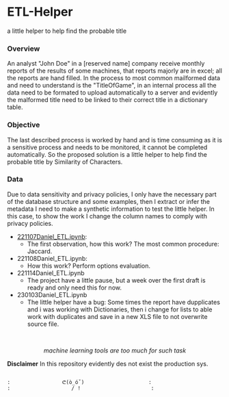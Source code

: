 # ETL-Helper
a little helper to help find the probable title

### Overview

An analyst "John Doe" in a [reserved name] company receive monthly reports of the results of some machines, that reports majorly are in excel; all the reports are hand filled. In the process to most common mailformed data and need to understand is the "TitleOfGame", in an internal process all the data need to be formated to upload automatically to a server and evidently the malformed title need to be linked to their correct title in a dictionary table.

### Objective

The last described process is worked by hand and is time consuming as it is a sensitive process and needs to be monitored, it cannot be completed automatically. So the proposed solution is a little helper to help find the probable title by Similarity of Characters.

### Data

Due to data sensitivity and privacy policies, I only have the necessary part of the database structure and some examples, then I extract or infer the metadata I need to make a synthetic information to test the little helper. In this case, to show the work I change the column names to comply with privacy policies.

* [221107Daniel_ETL.ipynb](https://github.com/devicemxl/ETL-Helper/blob/raiz/221107Daniel_ETL.ipynb):
    * The first observation, how this work? The most common procedure: Jaccard.
* 221108Daniel_ETL.ipynb:
    * How this work? Perform options evaluation.
* 221114Daniel_ETL.ipynb
    * The project have a little pause, but a week over the first draft is ready and only need this for now.
* 230103Daniel_ETL.ipynb
    * The little helper have a bug: Some times the report have dupplicates and i was working with Dictionaries, then i change for lists to able work with duplicates and save in a new XLS file to not overwrite source file.

<br>
<center>

*machine learning tools are too much for such task*

</center>

**Disclaimer**
In this repository evidently des not exist the production sys.


<code>
:                 ᕦ(ò_óˇ)                     :
:                    / !                       :
</code>
